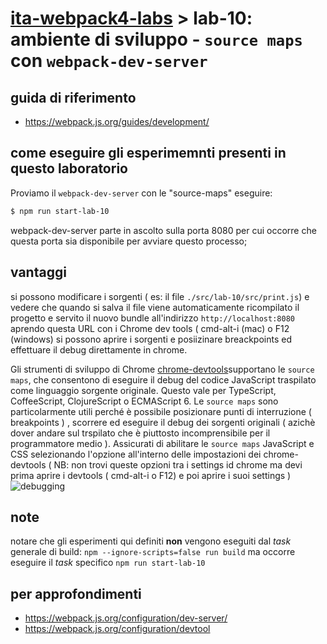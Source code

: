 # [ita-webpack4-labs](https://github.com/rondinif/ita-webpack4-labs) > **lab-10**: ambiente di sviluppo - `source maps` con `webpack-dev-server`

## guida di riferimento
- https://webpack.js.org/guides/development/


## come eseguire gli esperimemnti presenti in questo laboratorio
Proviamo il `webpack-dev-server` con le "source-maps"
eseguire: 
``` bash 
$ npm run start-lab-10
```
webpack-dev-server parte in ascolto sulla porta 8080 per cui occorre che questa porta sia disponibile per avviare questo processo;


## vantaggi
si possono modificare i sorgenti ( es: il file `./src/lab-10/src/print.js`) e vedere che quando si salva il file viene automaticamente ricompilato il progetto e servito il nuovo bundle all'indirizzo `http://localhost:8080` aprendo questa URL con i Chrome dev tools ( cmd-alt-i (mac) o F12 (windows) si possono aprire i sorgenti e posiizinare breackpoints ed effettuare il debug direttamente in chrome. 

Gli strumenti di sviluppo di Chrome [chrome-devtools](https://developers.google.com/web/tools/chrome-devtools)supportano le `source maps`, che consentono di eseguire il debug del codice JavaScript traspilato come linguaggio sorgente originale. Questo vale per  TypeScript, CoffeeScript, ClojureScript o ECMAScript 6. Le `source maps` sono particolarmente utili perché è possibile posizionare punti di interruzione ( breakpoints ) , scorrere ed eseguire il debug dei sorgenti originali ( azichè dover andare sul trspilato che è piuttosto incomprensibile per il programmatore medio ). Assicurati di abilitare le `source maps` JavaScript e CSS selezionando l'opzione all'interno delle impostazioni dei chrome-devtools ( NB: non trovi queste opzioni tra i settings id chrome ma devi prima aprire i devtools ( cmd-alt-i o F12) e poi aprire i suoi settings )
![debugging](./schermate/lab-11-b.png)

## note
notare che gli esperimenti qui definiti **non** vengono eseguiti dal *task* generale di build: `npm --ignore-scripts=false run build` ma occorre eseguire il *task* specifico `npm run start-lab-10`

## per approfondimenti
- https://webpack.js.org/configuration/dev-server/
- https://webpack.js.org/configuration/devtool